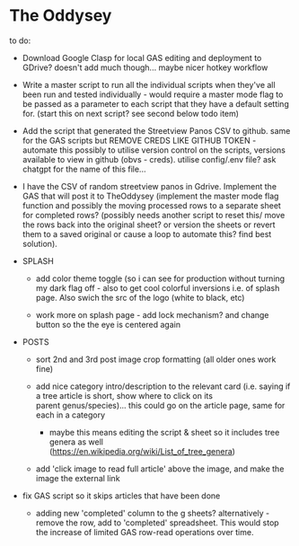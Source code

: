 # The Oddysey

to do:

  - Download Google Clasp for local GAS editing and deployment to GDrive? doesn't add much though... maybe nicer hotkey workflow
  
  - Write a master script to run all the individual scripts when they've all been run and tested individually - would require a master mode flag to be passed as a parameter to each script that they have a default setting for. (start this on next script? see second below todo item)  

  - Add the script that generated the Streetview Panos CSV to github. same for the GAS scripts but REMOVE CREDS LIKE GITHUB TOKEN - automate this possibly to utilise version control on the scripts, versions available to view in github (obvs - creds). utilise config/.env file? ask chatgpt for the name of this file...

  - I have the CSV of random streetview panos in Gdrive. Implement the GAS that will post it to TheOddysey (implement the master mode flag function and possibly the moving processed rows to a separate sheet for completed rows? (possibly needs another script to reset this/ move the rows back into the original sheet? or version the sheets or revert them to a saved original or cause a loop to automate this? find best solution).

  - SPLASH
    - add color theme toggle (so i can see for production without turning my dark flag off - also to get cool colorful inversions i.e. of splash page. Also swich the src of the logo (white to black, etc)

    - work more on splash page - add lock mechanism? and change button so the the eye is centered again  

  - POSTS
    - sort 2nd and 3rd post image crop formatting (all older ones work fine)
  
    - add nice category intro/description to the relevant card (i.e. saying if a tree article is short, show where to click on its     
    parent genus/species)... this could go on the article page, same for each in a  category
      
      -  maybe this means editing the script & sheet so it includes tree genera as well         
        (https://en.wikipedia.org/wiki/List_of_tree_genera)
  
    - add 'click image to read full article' above the image, and make the image the external link
      
  - fix GAS script so it skips articles that have been done
      
      - adding new 'completed' column to the g sheets? alternatively - remove the row, add to 'completed' spreadsheet. This would stop the increase of limited GAS row-read operations over time.

